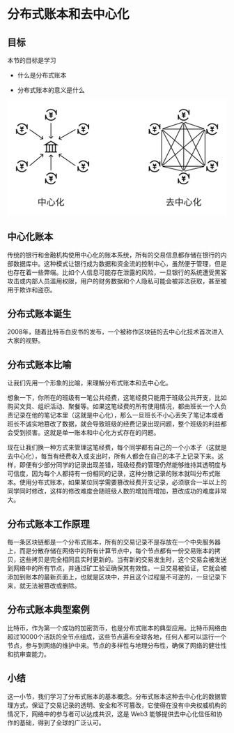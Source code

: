 # 分布式账本和去中心化

## 目标

本节的目标是学习

- 什么是分布式账本

- 分布式账本的意义是什么

![image](./assets/c39b836c-b44c-4cd2-a022-ea67781fedb8.webp)

## **中心化账本**

传统的银行和金融机构使用中心化的账本系统，所有的交易信息都存储在银行的内部数据库中。这种模式让银行成为数据和资金流的控制中心，虽然便于管理，但是也存在着一些弊端。比如个人信息可能存在泄露的风险，一旦银行的系统遭受黑客攻击或内部人员滥用权限，用户的财务数据和个人隐私可能会被非法获取，甚至被用于欺诈和盗窃。

## **分布式账本诞生**

2008年，随着比特币白皮书的发布，一个被称作区块链的去中心化技术首次进入大家的视野。

## **分布式账本比喻**

让我们先用一个形象的比喻，来理解分布式账本和去中心化。

想象一下，你所在的班级有一笔公共经费，这笔经费只能用于班级公共开支，比如购买文具、组织活动、聚餐等。如果这笔经费的所有使用情况，都由班长一个人负责记录在他的笔记本里（这就是中心化），那么一旦班长不小心丢失了笔记本或者班长不诚实地篡改了数据，就会导致班级的经费记录出现问题，整个班级的利益都会受到损害。这就是单一账本和中心化方式存在的问题。

现在让我们换一种方式来管理这笔经费，每个同学都有自己的一个小本子（这就是去中心化），每当有经费收入或支出时，所有人都会在自己的本子上记录下来。这样，即便有少部分同学的记录出现差错，班级经费的管理仍然能够维持其透明度与可信度，因为每个人都持有一份相同的记录，这种分散记录的账本就叫分布式账本。使用分布式账本，如果某位同学需要篡改经费开支记录，必须联合一半以上的同学同时修改，这样的修改难度会随班级人数的增加而增加，篡改成功的难度非常大。

## **分布式账本工作原理**

每一条区块链都是一个分布式账本，所有的交易记录不是存放在一个中央服务器上，而是分散存储在网络中的所有计算节点中，每个节点都有一份交易账本的拷贝，这些拷贝是完全相同且实时更新的。当有新的交易发生时，这个交易会被发送到网络中的所有节点，并通过矿工验证确保其有效性。一旦交易被验证，它就会被添加到账本的最新页面上，也就是区块中，并且这个过程是不可逆的，一旦记录下来，就无法被篡改或删除。

## **分布式账本典型案例**

比特币，作为第一个成功的加密货币，也是分布式账本的典型应用。比特币网络由超过10000个活跃的全节点组成，这些节点遍布全球各地，任何人都可以运行一个节点，参与到网络的维护中来。节点的多样性与地理分布性，确保了网络的健壮性和抗审查能力。

## **小结**

这一小节，我们学习了分布式账本的基本概念。分布式账本这种去中心化的数据管理方式，保证了交易记录的透明、安全和不可篡改，它使得在没有中央权威机构的情况下，网络中的参与者可以达成共识，这是 Web3 能够提供去中心化信任和协作的基础，得到了全球的广泛认可。